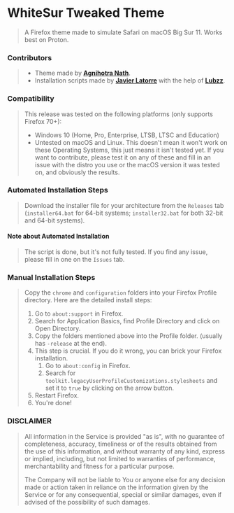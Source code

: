 # WhiteSur Tweaked Theme
> A Firefox theme made to simulate Safari on macOS Big Sur 11. Works best on Proton.

### Contributors
> - Theme made by [**Agnihotra Nath**](https://github.com/AlfarexGuy2019).
> - Installation scripts made by [**Javier Latorre**](https://github.com/TheGamerPro0013) with the help of [**Lubzz**](https://github.com/Lubzz).

### Compatibility
> This release was tested on the following platforms (only supports Firefox 70+):
> - Windows 10 (Home, Pro, Enterprise, LTSB, LTSC and Education)
> - Untested on macOS and Linux. This doesn't mean it won't work on these Operating Systems, this just means it isn't tested yet. If you want to contribute, please test it on any of these and fill in an issue with the distro you use or the macOS version it was tested on, and obviously the results.

### Automated Installation Steps
> Download the installer file for your architecture from the `Releases` tab (`installer64.bat` for 64-bit systems; `installer32.bat` for both 32-bit and 64-bit systems).

#### Note about Automated Installation
> The script is done, but it's not fully tested. If you find any issue, please fill in one on the `Issues` tab.

### Manual Installation Steps
> Copy the `chrome` and `configuration` folders into your Firefox Profile directory. Here are the detailed install steps:
> 1. Go to `about:support` in Firefox.
> 2. Search for Application Basics, find Profile Directory and click on Open Directory.
> 3. Copy the folders mentioned above into the Profile folder. (usually has `-release` at the end).
> 4. This step is crucial. If you do it wrong, you can brick your Firefox installation.
>     1. Go to `about:config` in Firefox.
>     2. Search for `toolkit.legacyUserProfileCustomizations.stylesheets` and set it to `true` by clicking on the arrow button.
> 5. Restart Firefox.
> 6. You're done!

### DISCLAIMER
> All information in the Service is provided "as is", with no guarantee of completeness, accuracy, timeliness or of the results obtained from the use of this information, and without warranty of any kind, express or implied, including, but not limited to warranties of performance, merchantability and fitness for a particular purpose.
> 
> The Company will not be liable to You or anyone else for any decision made or action taken in reliance on the information given by the Service or for any consequential, special or similar damages, even if advised of the possibility of such damages.
